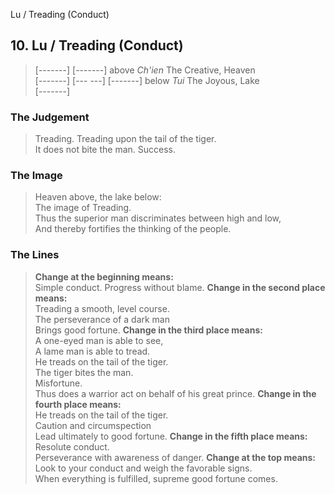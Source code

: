 Lu / Treading (Conduct)
## 10. Lu / Treading (Conduct)
> [-------]
> [-------] above _Ch'ien_ The Creative, Heaven  
> [-------]
> [--- ---]
> [-------] below _Tui_ The Joyous, Lake  
> [-------]
### The Judgement
> Treading. Treading upon the tail of the tiger.  
 It does not bite the man. Success.
### The Image
> Heaven above, the lake below:  
 The image of Treading.  
 Thus the superior man discriminates between high and low,  
 And thereby fortifies the thinking of the people.
### The Lines

 > **Change at the beginning means:**  
 Simple conduct. Progress without blame.
 > **Change in the second place means:**  
 Treading a smooth, level course.  
 The perseverance of a dark man  
 Brings good fortune.
 > **Change in the third place means:**  
 A one-eyed man is able to see,  
 A lame man is able to tread.  
 He treads on the tail of the tiger.  
 The tiger bites the man.  
 Misfortune.  
 Thus does a warrior act on behalf of his great prince.
 > **Change in the fourth place means:**  
 He treads on the tail of the tiger.  
 Caution and circumspection  
 Lead ultimately to good fortune.
 > **Change in the fifth place means:**  
 Resolute conduct.  
 Perseverance with awareness of danger.
 > **Change at the top means:**  
 Look to your conduct and weigh the favorable signs.  
 When everything is fulfilled, supreme good fortune comes.



